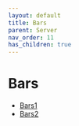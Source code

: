 ```yaml
---
layout: default
title: Bars
parent: Server
nav_order: 11
has_children: true
---
```

# Bars
- [Bars1](bars1.md)
- [Bars2](bars2.md)